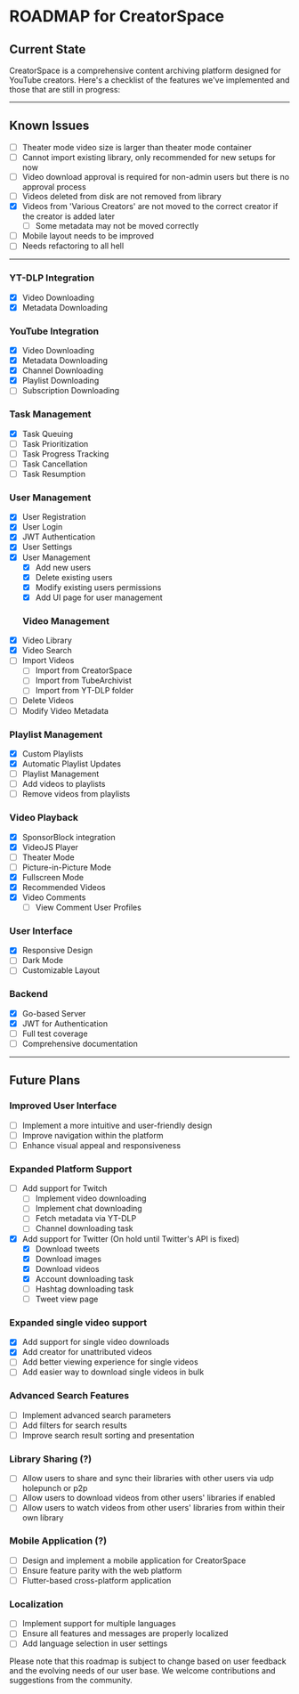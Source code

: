 # ROADMAP for CreatorSpace

## Current State

CreatorSpace is a comprehensive content archiving platform designed for YouTube creators. Here's a checklist of the features we've implemented and those that are still in progress:

---

## Known Issues

- [ ] Theater mode video size is larger than theater mode container
- [ ] Cannot import existing library, only recommended for new setups for now
- [ ] Video download approval is required for non-admin users but there is no approval process
- [ ] Videos deleted from disk are not removed from library
- [x] Videos from 'Various Creators' are not moved to the correct creator if the creator is added later
  - [ ] Some metadata may not be moved correctly
- [ ] Mobile layout needs to be improved
- [ ] Needs refactoring to all hell

---

### YT-DLP Integration
- [x] Video Downloading
- [x] Metadata Downloading

### YouTube Integration
- [x] Video Downloading
- [x] Metadata Downloading
- [x] Channel Downloading
- [x] Playlist Downloading
- [ ] Subscription Downloading

### Task Management
- [x] Task Queuing
- [ ] Task Prioritization
- [ ] Task Progress Tracking
- [ ] Task Cancellation
- [ ] Task Resumption

### User Management
- [x] User Registration
- [x] User Login
- [x] JWT Authentication
- [x] User Settings
- [x] User Management
  - [x] Add new users
  - [x] Delete existing users
  - [x] Modify existing users permissions
  - [x] Add UI page for user management

  ### Video Management
- [x] Video Library
- [x] Video Search
- [ ] Import Videos
  - [ ] Import from CreatorSpace
  - [ ] Import from TubeArchivist
  - [ ] Import from YT-DLP folder
- [ ] Delete Videos
- [ ] Modify Video Metadata

### Playlist Management
- [x] Custom Playlists
- [x] Automatic Playlist Updates
- [ ] Playlist Management
- [ ] Add videos to playlists
- [ ] Remove videos from playlists

### Video Playback
- [x] SponsorBlock integration
- [x] VideoJS Player
- [ ] Theater Mode
- [ ] Picture-in-Picture Mode
- [x] Fullscreen Mode
- [x] Recommended Videos
- [x] Video Comments
  - [ ] View Comment User Profiles

### User Interface
- [x] Responsive Design
- [ ] Dark Mode
- [ ] Customizable Layout

### Backend
- [x] Go-based Server
- [x] JWT for Authentication
- [ ] Full test coverage
- [ ] Comprehensive documentation

---

## Future Plans

### Improved User Interface

- [ ] Implement a more intuitive and user-friendly design
- [ ] Improve navigation within the platform
- [ ] Enhance visual appeal and responsiveness

### Expanded Platform Support

- [ ] Add support for Twitch
  - [ ] Implement video downloading
  - [ ] Implement chat downloading
  - [ ] Fetch metadata via YT-DLP
  - [ ] Channel downloading task
- [x] Add support for Twitter (On hold until Twitter's API is fixed)
  - [x] Download tweets
  - [x] Download images
  - [x] Download videos
  - [x] Account downloading task
  - [ ] Hashtag downloading task
  - [ ] Tweet view page

### Expanded single video support

- [x] Add support for single video downloads
- [x] Add creator for unattributed videos
- [ ] Add better viewing experience for single videos
- [ ] Add easier way to download single videos in bulk

### Advanced Search Features

- [ ] Implement advanced search parameters
- [ ] Add filters for search results
- [ ] Improve search result sorting and presentation

### Library Sharing (?)

- [ ] Allow users to share and sync their libraries with other users via udp holepunch or p2p
- [ ] Allow users to download videos from other users' libraries if enabled
- [ ] Allow users to watch videos from other users' libraries from within their own library

### Mobile Application (?)

- [ ] Design and implement a mobile application for CreatorSpace
- [ ] Ensure feature parity with the web platform
- [ ] Flutter-based cross-platform application

### Localization

- [ ] Implement support for multiple languages
- [ ] Ensure all features and messages are properly localized
- [ ] Add language selection in user settings

Please note that this roadmap is subject to change based on user feedback and the evolving needs of our user base. We welcome contributions and suggestions from the community.